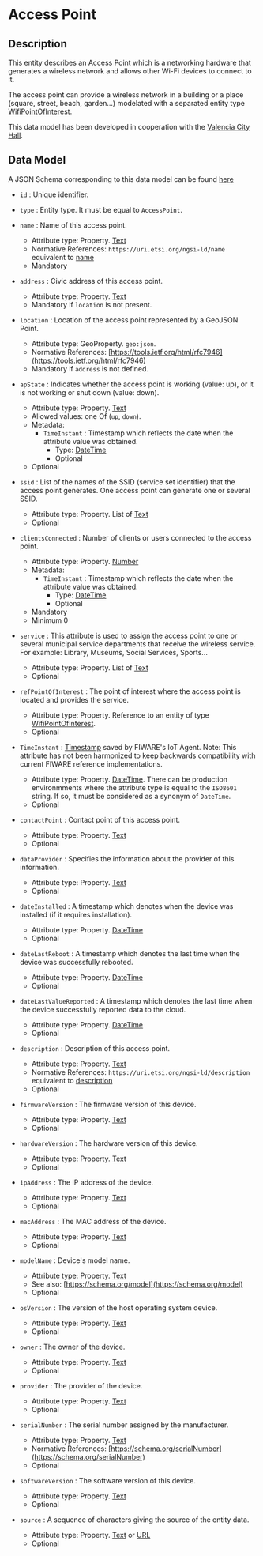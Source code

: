 # Access Point

## Description

This entity describes an Access Point which is a networking hardware that generates a 
wireless network and allows other Wi-Fi devices to connect to it.

The access point can provide a wireless network in a building or a place (square, street, beach, 
garden...) modelated with a separated entity type [WifiPointOfInterest](../../WifiPointOfInterest/).

This data model has been developed in cooperation 
with the [Valencia City Hall](https://www.valencia.es).

## Data Model

A JSON Schema corresponding to this data model can be found
[here](../schema.json)

-   `id` : Unique identifier.

-   `type` : Entity type. It must be equal to `AccessPoint`.

-   `name` : Name of this access point.

    -   Attribute type: Property. [Text](https://schema.org/Text)
    -   Normative References:
        `https://uri.etsi.org/ngsi-ld/name` equivalent to [name](https://schema.org/name)
    -   Mandatory	

-   `address` : Civic address of this access point.

    -   Attribute type: Property. [Text](https://schema.org/Text)
    -   Mandatory if `location` is not present.

-   `location` : Location of the access point represented by a GeoJSON Point.

    -   Attribute type: GeoProperty. `geo:json`.
    -   Normative References: [https://tools.ietf.org/html/rfc7946](https://tools.ietf.org/html/rfc7946)
    -   Mandatory if `address` is not defined.

-   `apState` : Indicates whether the access point is working (value: up), or it is not working or shut down (value: down).

    -   Attribute type: Property. [Text](http://schema.org/Text)
    -   Allowed values: one Of (`up`, `down`).
    -   Metadata:
        -   `TimeInstant` : Timestamp which reflects the date when the attribute
            value was obtained.
            -   Type: [DateTime](https://schema.org/DateTime)
            -   Optional
    -   Optional

-   `ssid` : List of the names of the SSID (service set identifier) that the access point generates. One access point can generate one or several SSID.

    -   Attribute type: Property. List of [Text](https://schema.org/Text)
    -   Optional
	
-   `clientsConnected` : Number of clients or users connected to the access point.

    -   Attribute type: Property. [Number](https://schema.org/Number)
    -   Metadata:
        -   `TimeInstant` : Timestamp which reflects the date when the attribute
            value was obtained.
            -   Type: [DateTime](https://schema.org/DateTime)
            -   Optional	
    -   Mandatory
	-   Minimum 0

-   `service` : This attribute is used to assign the access point to one or several 
    municipal service departments that receive the wireless service. 
	For example: Library, Museums, Social Services, Sports...

    -   Attribute type: Property. List of [Text](https://schema.org/Text)
    -   Optional

-   `refPointOfInterest` : The point of interest where the access point is located and provides the service.

    -   Attribute type: Property. Reference to an entity of type
        [WifiPointOfInterest](../../WifiPointOfInterest/doc/spec.md).
    -   Optional

-   `TimeInstant` :
    [Timestamp](https://github.com/telefonicaid/iotagent-node-lib#TimeInstant)
    saved by FIWARE's IoT Agent. Note: This attribute has not been harmonized to
    keep backwards compatibility with current FIWARE reference implementations.

    -   Attribute type: Property. [DateTime](https://schema.org/DateTime). There can be
        production environmments where the attribute type is equal to the
        `ISO8601` string. If so, it must be considered as a synonym of
        `DateTime`.
    -   Optional
	
-   `contactPoint` : Contact point of this access point.

    -   Attribute type: Property. [Text](https://schema.org/Text)
    -   Optional

-   `dataProvider` : Specifies the information about the provider of this information.

    -   Attribute type: Property. [Text](https://schema.org/Text)
    -   Optional

-   `dateInstalled` : A timestamp which denotes when the device was installed
    (if it requires installation).

    -   Attribute type: Property. [DateTime](https://schema.org/DateTime)
    -   Optional

-   `dateLastReboot` : A timestamp which denotes the last time when the
    device was successfully rebooted.

    -   Attribute type: Property. [DateTime](https://schema.org/DateTime)
    -   Optional
	
-   `dateLastValueReported` : A timestamp which denotes the last time when the
    device successfully reported data to the cloud.

    -   Attribute type: Property. [DateTime](https://schema.org/DateTime)
    -   Optional

-   `description` : Description of this access point.

    -   Attribute type: Property. [Text](https://schema.org/Text)
    -   Normative References:
        `https://uri.etsi.org/ngsi-ld/description` equivalent to [description](https://schema.org/description)
    -   Optional

-   `firmwareVersion` : The firmware version of this device.

    -   Attribute type: Property. [Text](https://schema.org/Text)
    -   Optional

-   `hardwareVersion` : The hardware version of this device.

    -   Attribute type: Property. [Text](https://schema.org/Text)
    -   Optional	

-   `ipAddress` : The IP address of the device.

    -   Attribute type: Property. [Text](https://schema.org/Text)
    -   Optional

-   `macAddress` : The MAC address of the device.

    -   Attribute type: Property. [Text](https://schema.org/Text)
    -   Optional

-   `modelName` : Device's model name.

    -   Attribute type: Property. [Text](https://schema.org/Text)
    -   See also: [https://schema.org/model](https://schema.org/model)
    -   Optional

-   `osVersion` : The version of the host operating system device.

    -   Attribute type: Property. [Text](https://schema.org/Text)
    -   Optional

-   `owner` : The owner of the device.
    -   Attribute type: Property. [Text](https://schema.org/Text)
    -   Optional

-   `provider` : The provider of the device.

    -   Attribute type: Property. [Text](https://schema.org/Text)
    -   Optional

-   `serialNumber` : The serial number assigned by the manufacturer.

    -   Attribute type: Property. [Text](https://schema.org/Text)
    -   Normative References:
        [https://schema.org/serialNumber](https://schema.org/serialNumber)
    -   Optional

-   `softwareVersion` : The software version of this device.

    -   Attribute type: Property. [Text](https://schema.org/Text)
    -   Optional
	
-   `source` : A sequence of characters giving the source of the entity data.

    -   Attribute type: Property. [Text](https://schema.org/Text) or
        [URL](https://schema.org/URL)
    -   Optional







	